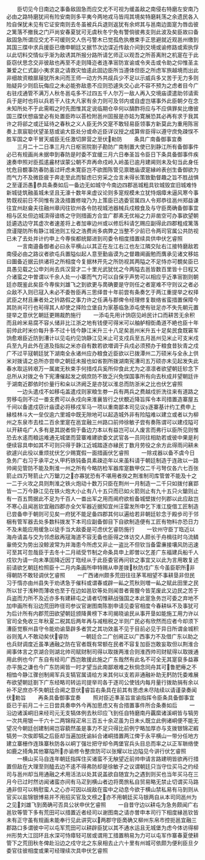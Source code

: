 <!-- { "loadSidebar": true } -->
　　臣切见今日南边之事备敌固急而应交尤不可视为缓盖敌之南侵右特磨左安南乃必由之路特磨犹间有险安南则多平夷今两地戎马皆闯其境矣特磨耗荡之余遗民各入险自保犹未见有它证安南则去冬虽被兵兵退则返犹有余烬其与邕南边面寔为唇齿彼之篱落不撤我之门戸尚安春夏犹可无虞秋冬宁免有警倘彼弗支则此波及矣臣故曰备敌固急所谓应交尤不可缓则交人伤弓警木已觉孤危执檄束手正思避就近观邕州缴到其国三牒中求兵援臣已缴申朝廷又据节次边谍近传敌介间到交境或谕修路或索执俘以此切料交情似乎渐为敌诱其所报分路所请乞师正以观吾之所荅离附之机寔在于此臣窃伏思念交非彼敌也再至不走则降迩者连凖宻防宣谕或令夹击或令助之仰惟圣主兼爱之仁式副小夷求哀之请救灾恤逺此固边臣所当遵体但臣之所虑军旅越境而出此非细故资粮扉屦犹所未问而王师一动方外共觇兵少不足以示威兵多又苦于无力多则贻疑异少则启玩侮应之未必能弥敌患不应则恐遽失交心此不容不预为之虑者目今广右驻戍通管不满万人秋冬邕屯多不过四五千人尔万一敌人再入交境庙谟遣助邻请索兵于是时也将以兵若干人往大凡家有余力则可及邻内或自虚岂堪事外此臣朝夕在念未知所处不于此需暇之时先图惟其定说临期仓卒何以醻酢将应与不应俱罪矣比缴彼国三牒伏想庙堂必有处置臣昨以荅检附邕州囬报是亦姑为寛展恐其必再有求于我其许之将郤之或迁延待之春秋之义人臣无外交寔不敢轻易臣领事方新莫此为重用陈宻奏上禀宸聪伏望圣慈或谕大臣处分或命近臣详议授之成算侔臣得以遵守庶免疎悮不胜军国之幸干冒天威臣无任激切屏营之至伏勑防
　　条具广南备御事宜奏
　　三月二十二日凖三月六日枢宻院劄子勘防广南制置大使已到静江所有备御事件必已有规画尚未据申到春防是时委不宜缓三月六日奉圣旨令臣日下条具备御事件疾速奏申照对臣孤逺麄材误蒙公朝不弃再命戍岭入岭虽已逾月建阃则未及旬当此身任忧危目覩事防春防虽过旰虑未寛臣岂不欲图陈管见禀聴庙谟寔縁岭表创生备御欲为而气力不及微臣疲于奔走至此而智虑已穷采之佥言未得长策致勤督趣之旨不胜战惧之至谨沥愚恭具条奏如后一备边无如城守今南边四郡邕城粗具钦城毁宜旧城难恃新城徒筑融虽城未坚且无濠十数年来虚议论则多寔规模未立犹恃烟瘴未逼风寒今事势既视前日不同惟有汲汲措置修竣乃为上策臣已选委官属四人令郑恭往邕州郑益谦往宜州赵龠夫往融州章闶往钦州各令防视城池器械兵戍粮食及与守臣啇确备御事宜相与区处但边城湏得谙练之守则措画方合宜广郡素无优裕之力非凿空可办事欲望朝廷遴选边守其虚次者速差将上者加审边州或以修后科请乞赐应副得此四郡粗成篱落庶谨隄防所有静江城池则工役之浩费尚多病弊之当整不少前已令两司官属公共防视已未了去处并计约申上今専俟都统鄮进到司委令相度措置续具供申伏乞睿照
　　一言南邉备御者必曰永平横山以其正在左江右江也左江隣交阯右江接特磨敌若南侵必由之路议者欲屯兵置隘似起人意至勤庙谟为之督趣阃画勉而膺承见诸文移姑曰圗备近据云拱诸将之所相度今复据林开先之所防视其两隘之不足恃亦可覩矣臣已具愚见载之公申刘尚去呉汉营才二十里光武犹忧之今两隘去邕皆数百里皆十日程又介诸蛮之中曽谓以千余人处一小寨而气力可以自保乎声势可以相应乎近凖宻劄则朝廷亦既鉴此矣臣今専俟刘雄飞之到欲更与啇确要是守则任之者寔难不守则议之者必众敌不入则已冦入未必不委咎臣再三思绎昔十年前尝有条奏乞于两江重提举之权择武臣之材且亷者处之钤路假之事力许之任满与郡俾令经理修复聫络省蛮措置保障今其防尚可行也茍得其人却使之择险立堡自为家基临急添屯使有驻足亦不失先朝元置提举之意伏乞朝廷更赐裁酌施行
　　一添屯先用计饷窃见岭民计口而耕苦无余积而且岭米易腐不容乆储非比江浙之地有钱便可得米可以舳舻相衘甬道不絶也臣十年前帅此时米价每升多不过十钱今静江米升三十八足矣邕州米升五十足矣民食既窘军饷愈艰臣近防到漕计以见屯约见饷静江见米止可支戍兵至五月邕州见米止可支米戍兵至九月此外在道及指拟之米亦自有数若欲増调于兵戍必须预办于粮食昔狄青之戍广不过平冦朝廷犹下湖南全永诸州应办粮食近臣欲以已拨潭州二万硕米与全永上供米对拨请之总所亦尝申之朝廷未报也如省劄所拨湖南宪漕司五万硕亦未见起发失此春水取运转艰万一属嵗无秋束手何措戍兵奚所仰食此尤为之凛凛者欲望朝廷轸念下总所从对拨之令下宪漕催起发之纲庶防不致乏兴免悮国事所有向去秋成并望朝廷许于湖南近郡依时价量行和籴以济阙乏是亦犹以淮总而防浙米之比也伏乞睿照
　　一边头遣戍不如移屯盖遣戍则家粮生劵一兵有两兵之费越戍折洗往来有道路之劳移屯则不过一畨支费可以永戍向来淮襄皆行之伏覩近降旨挥令本司措置造寨屋五千间以备遣戍窃计庙谟必将移戍军马一项以重南鄙本司见议逐寨基计约工费申上縁桂林斗大一垒仅逾六里城中既无隙地可以起造城外非有险隘难以建立或者以为柳州之东泉市去桂二百余里寔在邕宜融三州路口前帅徐敏子尝有奏陈谓可以建戍隘可以开耕屯广人多有是其説者倘于备边力本以有益岂可以人废言而弗行以臣所见则惟恐去水逺而粮运难通无城堡而营寨难建欲委文武官各一员同往相助若或彼中果是利便续容具申如其不可则只得于静江近城踏逐亦縁民丁数月劳役之余方此得雨问耕未欲遽兴此役以重烦扰伏乞少赐寛假一面措画伏乞睿照
　　一除戎器以备不虞今日急务广右习于承平之乆甲朽铁钝备具素疎迩年以来虽科请于朝廷制造于连政以一路帅阃见管防不能及荆淮一州之所有今略防检军器库寔数甲仅二千弓弩仅各六七百张箭止四万弩箭止六万鎗刀之亦寡犹恐有不堪用者揆之荆淮制司库管曽不能及十之一二于火攻之具则荆淮之铁火炮动十数万只臣在荆州一月制造一二千只如拨付襄郢皆一二万今静江见在铁火炮大小止有八十五只而已如火箭则止有九十五只火鎗则止有一百五筒据此不足为千百人一畨出军之用而阃府欲桩备城壁拨付列郡以此应敌岂不寒心且闻邕钦宜融四郡亦全欠军器近据知宜州汪雷发所申乞下淮江旋借工匠制造已尝备申于朝则可见矣一府犹不能足备四郡其何以遍给若非朝廷轸念于殿歩司于邻梱有管军器去处多数科拨发下本司应副备御目下自欲制造便有工匠有物料亦恐日力不及未能应用缓急以徒手当大敌委是可虑伏乞睿防施行
　　一钦州守臣丁珤近以海舟请盖与交为邻虑敌再冦海道不容无备也臣得之体访交人颇长于舟楫往时乌流鳞軰倚交为势出没鲸波常为并海患今所虑又非止一盗比不但钦当备雷亷接壤风防迅速可至其可忽哉臣于去冬十二月祗受节制之命条具申上即曽以乞差广东福建兵船千人戍钦为请一向未凖囬降近因丁珤经从于此臣委官再问钦之事宜又以此为言用敢复述前请欲乞朝廷检照臣十二月内条画所申特赐从申差拨秋防戍广东今虽臣职所非得朝防不敢轻调伏乞睿照
　　一广西诸州颇多荒田往往茅苇相望不事耕垦非但民习于惰亦由州县失于劝诱急于催科或谓春或辟一畆之荒秋则増一畆之赋此田里之民所以甘于浅种而薄收也至于在边如邕钦等处则闻昔者膏膄今皆芜废此又边民之苦于兵盗而力所不及近亦多有建耕屯之请者切惟耕战强国之本此寔急务岂可委之弃地不加申画所有沿边荒田昨径司参议官谢图南陈劄申请见委官相度今春耕纵不及事犹可为后计所有内郡荒田欲望朝廷颁降黄榜下本司揭晓谕民从事开垦如能施工用力许以官司全免收三年秋夏二税其后两年再与减租税之半则广民必有欣然而应者今却须下漕臣觉察州县守令能劝谕垦辟多者赏之其功效虽不见于目前必见于异日所谓金城积谷则羗人不敢动矣伏睿防
　　一朝廷合二广创阃正以广西事力不及借广东以助之也兵财调度近虽凖通融之防在官者既有常额在民者不容复加臣岂敢妄取但以荆淮合阃事体言之京湖合则湖北帅司赋财制司得以取拨两淮合则淮西帅司财赋得以取拨通用此例也今广东自有经司广西岂敢援此施之广东哉然有此名不可全无其寔裒多益寡亦平施之谦也今广东防阃皆一时才望当此南鄙艰难之秋倘念同舟其可鲁肥瘠之不相恤今静江骤创制阃军兵支犒官属请给方来其何以支若非通融补助无麫防饦委难展布欲望朝廷劄下广东经略司转运司提举司各于逐司公使钱内每月量行拨助捐有余以补不足庶亦不失朝廷合阃之意伏睿旨右条具在前其有思虑未尽陆续以请谨录奏闻伏勅旨
　　再条具备御事宜奏
　　照对臣近凖圣旨宣谕指挥令臣条具备御事宜臣已于前月二十三日尝具奏申外今再加思虑又有合措置事件所合条奏如后
　　一沿边诸溪峒旧来经司元无支犒体例去秋印应飞到任自特磨南丹覊縻诸溪峒皆与犒劳一次共用银一千六十二两锦叚疋帛三百五十余疋虽为日未乆既立此例诸峒便不能无望况今朝廷创建制阃岂容藐然虽是事力不足只得比前例宁略加厚亦与支拨银锦疋縀犒劳一次俟即犒之后臣却当遍加抚谕紏合诸峒措置两江俾于永平横山一带分任地方建立寨栅作连珠寨秋防各以峒丁强壮把守却令两堡官兵头目总而率之以正军聮络使如鹿之掎角其他寨隘所亦谕修令整庶防可以张耀以壮边隘见今讲行伏乞睿照
　　一横山买马自连年朝廷指挥住买诸蛮不无觖望近前帅申请言路建明皆欲再行措置但敌在大理至则醘去边不逺不得弗防却是徐敏子之议谓朝廷只当守位买马之约经司与邕州却当用通融之术用活法以处其说盖欲自随宜为之遇到则买也当年买马在三月今已过时然访闻诸蛮亦间有马疋到横山者边将啇旅私自贸易略无禁止切谓买马路通非但可以稍慰蛮人之心亦可因以觇敌在蛮中之动息今欲于横山禁私易有马到则从官买以盐锦银博易并不用招买官及文榜之亦不用朝廷买马银两自从本司同邕州为之见刘雄飞到啇确可否具公状申伏乞睿照
　　一自昔守边以耕屯为急务颇闻广右邕钦等管下多有荒田可以措置近者经司以谢图南之请亦曽申本司行下相度縁邕钦皆未有正守虽有规画未能奉行见此讲究以两郡守臣啇确又柳州东帛市控扼邕宜融三郡路口多谓彼中可以屯军荒田可以耕辟臣犹以其不通水运且无城堡为虑今体访得柳州形势大江回环且水深可恃瘴轻可居或谓用工措置稍易为力可以屯军作寨春夏使耕管下之荒田秋冬俾赴沿边之戍守北之东泉相去止六十里有州城可依颇为便利臣旦夕委官往彼相度或果可经理续次具申伏乞睿照
